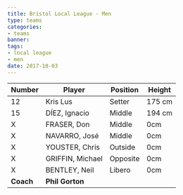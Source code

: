 ```yaml
---
title: Bristol Local League - Men
type: teams
categories:
- teams
banner:
tags:
- local league
- men
date: 2017-10-03
---
```


Number 	  | Player 			 | Position | Height
------ 	  | ------ 			 | -------- | -------
12 		  | Kris Lus 		 | Setter 	| 175 cm
15 		  | DÍEZ, Ignacio 	 | Middle 	| 194 cm
X 		  | FRASER, Don		 | Middle 	| 0cm
X 		  | NAVARRO, José 	 | Middle 	| 0cm
X 		  | YOUSTER, Chris	 | Outside 	| 0cm
X 		  | GRIFFIN, Michael | Opposite | 0cm
X 		  | BENTLEY, Neil 	 | Libero 	| 0cm
**Coach** | **Phil Gorton**
